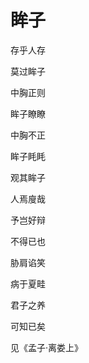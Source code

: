    

# 眸子

存乎人存

莫过眸子

中胸正则

眸子瞭瞭

中胸不正

眸子眊眊

观其眸子

人焉廋哉

予岂好辩

不得已也

胁肩谄笑

病于夏畦

君子之养

可知已矣

见《孟子·离娄上》